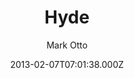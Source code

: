 ---
title: Hyde
github: https://github.com/poole/hyde
demo: https://hyde.getpoole.com/
author: Mark Otto
ssg:
  - Jekyll
cms:
  - Markdown
date: 2013-02-07T07:01:38.000Z
description: A brazen two-column theme for Jekyll.
draft: true
publish_date: '2013-02-07T07:01:38Z'
github_star: 3417
github_fork: 3723
update_date: '2015-05-11T20:21:43Z'
---